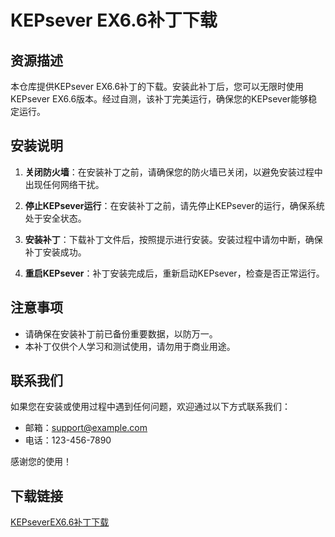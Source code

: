 # KEPsever EX6.6补丁下载

## 资源描述

本仓库提供KEPsever EX6.6补丁的下载。安装此补丁后，您可以无限时使用KEPsever EX6.6版本。经过自测，该补丁完美运行，确保您的KEPsever能够稳定运行。

## 安装说明

1. **关闭防火墙**：在安装补丁之前，请确保您的防火墙已关闭，以避免安装过程中出现任何网络干扰。

2. **停止KEPsever运行**：在安装补丁之前，请先停止KEPsever的运行，确保系统处于安全状态。

3. **安装补丁**：下载补丁文件后，按照提示进行安装。安装过程中请勿中断，确保补丁安装成功。

4. **重启KEPsever**：补丁安装完成后，重新启动KEPsever，检查是否正常运行。

## 注意事项

- 请确保在安装补丁前已备份重要数据，以防万一。
- 本补丁仅供个人学习和测试使用，请勿用于商业用途。

## 联系我们

如果您在安装或使用过程中遇到任何问题，欢迎通过以下方式联系我们：

- 邮箱：support@example.com
- 电话：123-456-7890

感谢您的使用！

## 下载链接

[KEPseverEX6.6补丁下载](https://pan.quark.cn/s/c41c655fa848)